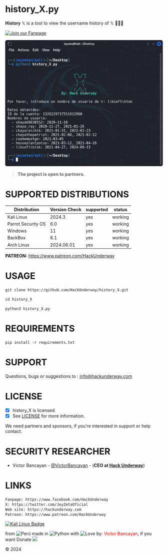 # history_X.py
𝐇𝐢𝐬𝐭𝐨𝐫𝐲 𝕏 is a tool to view the username history of 𝕏 👨🏽‍💻

[![Join our Fanpage](https://img.shields.io/badge/Join%20Our%20Fanpage-Hack%20Underway-1.svg)](https://www.facebook.com/HackUnderway/)

![History X](https://github.com/HackUnderway/history_X/blob/main/history_X.png)

> **The project is open to partners.**

# SUPPORTED DISTRIBUTIONS
|Distribution | Version Check | supported | status |
----------|-------|------|-------|
|Kali Linux| 2024.3| yes| working   |
|Parrot Security OS| 6.0| yes | working   |
|Windows| 11 | yes | working   |
|BackBox| 8.1 | yes | working   |
|Arch Linux| 2024.06.01 | yes | working   |

**PATREON:**
https://www.patreon.com/HackUnderway

# USAGE
```
git clone https://github.com/HackUnderway/history_X.git
```
```
cd history_X
```
```
python3 history_X.py
```

# REQUIREMENTS
```
pip install -r requirements.txt
```
# SUPPORT
Questions, bugs or suggestions to : info@hackunderway.com

# LICENSE
- [x] history_X is licensed. 
- [x] See [LICENSE](https://github.com/HackUnderway/history_X/#MIT-1-ov-file) for more information.

We need partners and sponsors, if you're interested in support or help contact.

# SECURITY RESEARCHER

* Victor Bancayan - [@VictorBancayan](https://twitter.com/VictorBancayan) - (**CEO at [Hack Underway](https://www.instagram.com/hackunderway/)**) 

# LINKS
```
Fanpage: https://www.facebook.com/HackUnderway
X: https://twitter.com/JeyZetaOficial
Web site: https://hackunderway.com
Patreon: https://www.patreon.com/HackUnderway
```
[![Kali Linux Badge](https://img.shields.io/badge/Kali%20Linux-1793D1?logo=kalilinux&logoColor=fff&style=plastic)](https://www.facebook.com/HackUnderway/)

from <img src="https://i.imgur.com/ngJCbSI.png" title="Perú"> made in <img src="https://i.imgur.com/NNfy2o6.png" title="Python"> with <img src="http://cdn0.bodas.com.mx/img/smileys/smiley_heart.png" title="Love"> by: <font color="red">Victor Bancayan</font>, if you want Donate <a href="https://www.buymeacoffee.com/HackUnderway"><img src="https://img.buymeacoffee.com/button-api/?text=Buy me a coffee&emoji=&slug=HackUnderway&button_colour=40DCA5&font_colour=ffffff&font_family=Comic&outline_colour=000000&coffee_colour=FFDD00" /></a>

© 2024
